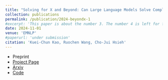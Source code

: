 ```yaml
---
title: "Solving for X and Beyond: Can Large Language Models Solve Complex Math Problems with More-Than-Two Unknowns?"
collection: publications
permalink: /publication/2024-beyondx-1
#excerpt: 'This paper is about the number 3. The number 4 is left for future work.'
date: 2024-11-01
venue: 'EMNLP'
#paperurl: 'under submission'
citation: 'Kuei-Chun Kao, Ruochen Wang, Cho-Jui Hsieh'
---
```


- Preprint
- [Project Page](https://johnsonkao0213.github.io/Formulate_and_Solve/)
- [Arxiv](https://arxiv.org/pdf/2407.05134)
- [Code](https://github.com/johnsonkao0213/Formulate_and_Solve)
